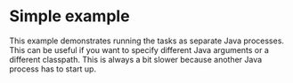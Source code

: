 # Simple example

This example demonstrates running the tasks as separate Java
processes. This can be useful if you want to specify different Java
arguments or a different classpath. This is always a bit slower
because another Java process has to start up.
